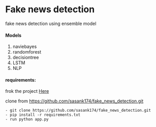 # Fake news detection

fake news detection using ensemble model

#### **Models**

1. naviebayes
2. randomforest
3. decisiontree
4. LSTM
5. NLP



#### **requirements:**

frok the project [Here](https://github.com/sasank174/fake_news_detection/fork "Here")

clone from https://github.com/sasank174/fake_news_detection.git
```
- git clone https://github.com/sasank174/fake_news_detection.git
- pip install -r requirements.txt
- run python app.py
```
